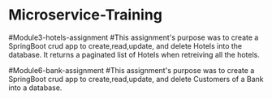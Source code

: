 # Microservice-Training


#Module3-hotels-assignment
#This assignment's purpose was to create a SpringBoot crud app to create,read,update, and delete Hotels into the database. It returns a paginated list of Hotels when retreiving all the hotels.


#Module6-bank-assignment
#This assignment's purpose was to create a SpringBoot crud app to create,read,update, and delete Customers of a Bank into a database.
